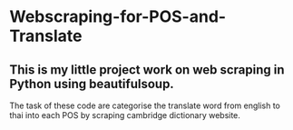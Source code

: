 # Webscraping-for-POS-and-Translate
## This is my little project work on web scraping in Python using beautifulsoup.
The task of these code are categorise the translate word from english to thai into each POS by scraping cambridge dictionary website.
